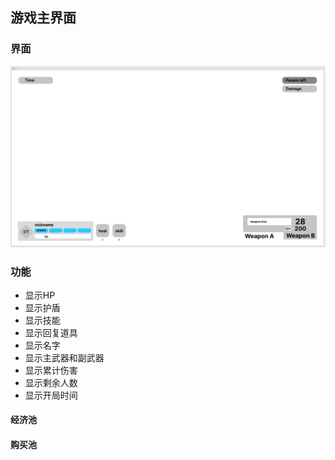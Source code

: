 ## 游戏主界面

### 界面

![游戏界面](%E6%B8%B8%E6%88%8F%E7%95%8C%E9%9D%A2IMG01.png)

### 功能

- 显示HP
- 显示护盾
- 显示技能
- 显示回复道具
- 显示名字
- 显示主武器和副武器
- 显示累计伤害
- 显示剩余人数
- 显示开局时间

#### 经济池

#### 购买池